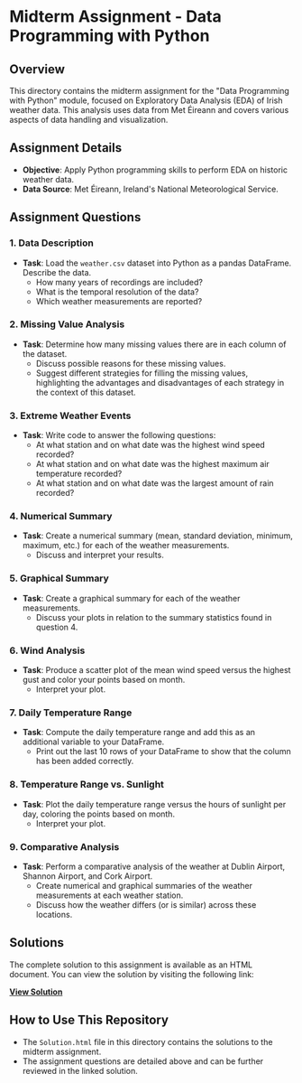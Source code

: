 # Midterm Assignment - Data Programming with Python

## Overview
This directory contains the midterm assignment for the "Data Programming with Python" module, focused on Exploratory Data Analysis (EDA) of Irish weather data. This analysis uses data from Met Éireann and covers various aspects of data handling and visualization.

## Assignment Details
- **Objective**: Apply Python programming skills to perform EDA on historic weather data.
- **Data Source**: Met Éireann, Ireland's National Meteorological Service.

## Assignment Questions

### 1. Data Description
- **Task**: Load the `weather.csv` dataset into Python as a pandas DataFrame. Describe the data.
  - How many years of recordings are included?
  - What is the temporal resolution of the data?
  - Which weather measurements are reported?

### 2. Missing Value Analysis
- **Task**: Determine how many missing values there are in each column of the dataset.
  - Discuss possible reasons for these missing values.
  - Suggest different strategies for filling the missing values, highlighting the advantages and disadvantages of each strategy in the context of this dataset.

### 3. Extreme Weather Events
- **Task**: Write code to answer the following questions:
  - At what station and on what date was the highest wind speed recorded?
  - At what station and on what date was the highest maximum air temperature recorded?
  - At what station and on what date was the largest amount of rain recorded?

### 4. Numerical Summary
- **Task**: Create a numerical summary (mean, standard deviation, minimum, maximum, etc.) for each of the weather measurements.
  - Discuss and interpret your results.

### 5. Graphical Summary
- **Task**: Create a graphical summary for each of the weather measurements.
  - Discuss your plots in relation to the summary statistics found in question 4.

### 6. Wind Analysis
- **Task**: Produce a scatter plot of the mean wind speed versus the highest gust and color your points based on month.
  - Interpret your plot.

### 7. Daily Temperature Range
- **Task**: Compute the daily temperature range and add this as an additional variable to your DataFrame.
  - Print out the last 10 rows of your DataFrame to show that the column has been added correctly.

### 8. Temperature Range vs. Sunlight
- **Task**: Plot the daily temperature range versus the hours of sunlight per day, coloring the points based on month.
  - Interpret your plot.

### 9. Comparative Analysis
- **Task**: Perform a comparative analysis of the weather at Dublin Airport, Shannon Airport, and Cork Airport.
  - Create numerical and graphical summaries of the weather measurements at each weather station.
  - Discuss how the weather differs (or is similar) across these locations.

## Solutions
The complete solution to this assignment is available as an HTML document. You can view the solution by visiting the following link:

**[View Solution](https://shubhgaur37.github.io/UCD-Autumn-Data-Programming-With-Python/Midterm%20Assignment/Solution.html)**

## How to Use This Repository
- The `Solution.html` file in this directory contains the solutions to the midterm assignment.
- The assignment questions are detailed above and can be further reviewed in the linked solution.